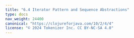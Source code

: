 ```yaml
---
title: "6.4 Iterator Pattern and Sequence Abstractions"
type: docs
nav_weight: 24400
canonical: "https://clojureforjava.com/10/2/4/4"
license: "© 2024 Tokenizer Inc. CC BY-NC-SA 4.0"
---
```

